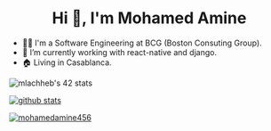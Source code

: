 <h1 align="center"> Hi 👋, I'm Mohamed Amine </h1>

- 👨‍💻 I'm a Software Engineering at BCG (Boston Consuting Group).
- 🔭 I’m currently working with react-native and django.
- 🏠 Living in Casablanca.
<!-- - 👯 I’m looking to collaborate on ...
- 🤔 I’m looking for help with ...
- 💬 Ask me about ...
- 📫 How to reach me: ...
- 😄 Pronouns: ...
- ⚡ Fun fact: ... -->

<img src="https://badge.mediaplus.ma/darkblue/mlachheb" alt="mlachheb's 42 stats" />

[![github stats](https://github-readme-stats.vercel.app/api?username=mohamedamine456&count_private=true&show_icons=true&theme=dark)](https://github.com/mohamedamine456)

<p align="left"> <a href="https://github.com/ryo-ma/github-profile-trophy"><img src="https://github-profile-trophy.vercel.app/?username=mohamedamine456" alt="mohamedamine456" /></a> </p>

<!--
**mohamedamine456/mohamedamine456** is a ✨ _special_ ✨ repository because its `README.md` (this file) appears on your GitHub profile.

-->
